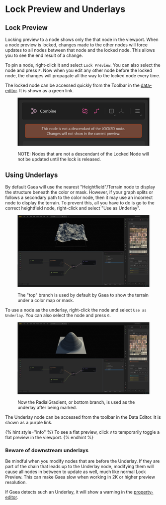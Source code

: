 # Lock Preview and Underlays

## Lock Preview <a href="#pin-node-for-focus" id="pin-node-for-focus"></a>

Locking preview to a node shows only the that node in the viewport. When a node preview is locked, changes made to the other nodes will force updates to all nodes between that node and the locked node. This allows you to see the end result of a change.

To pin a node, right-click it and select `Lock Preview`. You can also select the node and press `F`. Now when you edit any other node before the locked node, the changes will propagate all the way to the locked node every time.

The locked node can be accessed quickly from the Toolbar in the [data-editor](../user-interface/data-editor/ "mention"). It is shown as a green link.

<figure><img src="../../.gitbook/assets/image (5).png" alt=""><figcaption><p>NOTE: Nodes that are not a descendant of the Locked Node will not be updated until the lock is released.</p></figcaption></figure>

## Using Underlays <a href="#pin-node-as-underlay" id="pin-node-as-underlay"></a>

By default Gaea will use the nearest "Heightfield"/Terrain node to display the structure beneath the color or mask. However, if your graph splits or follows a secondary path to the color node, then it may use an incorrect node to display the terrain. To prevent this, all you have to do is go to the correct heightfield node, right-click and select "Use as Underlay".

<figure><img src="../../.gitbook/assets/underlay1.jpg" alt=""><figcaption><p>The "top" branch is used by default by Gaea to show the terrain under a color map or mask.</p></figcaption></figure>

To use a node as the underlay, right-click the node and select  `Use as Underlay`. You can also select the node and press `G`.

<figure><img src="../../.gitbook/assets/underlay2.jpg" alt=""><figcaption><p>Now the RadialGradient, or bottom branch, is used as the underlay after being marked.</p></figcaption></figure>

The Underlay node can be accessed from the toolbar in the Data Editor. It is shown as a purple link.

{% hint style="info" %}
To see a flat preview, click `V` to temporarily toggle a flat preview in the viewport.
{% endhint %}

### **Beware of downstream underlays**

Be mindful when you modify nodes that are before the Underlay. If they are part of the chain that leads up to the Underlay node, modifying them will cause all nodes in between to update as well, much like normal Lock Preview. This can make Gaea slow when working in 2K or higher preview resolution.

If Gaea detects such an Underlay, it will show a warning in the [property-editor](../user-interface/property-editor/ "mention").
